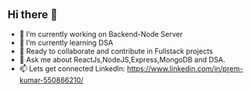 ## Hi there 👋

- 🔭 I’m currently working on Backend-Node Server
- 🌱 I’m currently learning DSA
- 👯 Ready to collaborate and contribute in Fullstack projects
- 💬 Ask me about ReactJs,NodeJS,Express,MongoDB and DSA.
- 📫 Lets get connected Linkedln: https://www.linkedin.com/in/prem-kumar-550866210/
